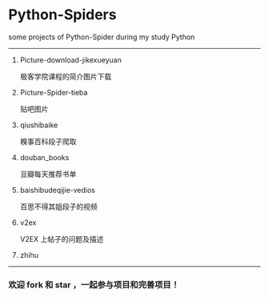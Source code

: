 # Python-Spiders
some projects of Python-Spider during my study Python

****

1. Picture-download-jikexueyuan

    极客学院课程的简介图片下载

2. Picture-Spider-tieba

    贴吧图片

3. qiushibaike

    糗事百科段子爬取
    
4. douban_books

    豆瓣每天推荐书单
    
5. baishibudeqijie-vedios

    百思不得其姐段子的视频
    
6. v2ex

    V2EX 上帖子的问题及描述
    
7. zhihu


****

### 欢迎 fork 和 star ，一起参与项目和完善项目！
    
